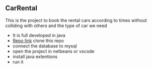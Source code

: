 ## CarRental
This is the project to book the rental cars according to times without colliding with others and the type of car we need
- It is full developed in java 
- [Repo link](https://github.com/sirisanhitha/car-rent.git) clone this repo
- connect the database to mysql <br>
- open the project in netbeans or vscode <br>
- install java extentions<br>
- run it <br>
